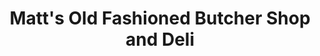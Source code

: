 ---
title: "Matt's Old Fashioned Butcher Shop and Deli"
url: /livingston/matts-old-fashioned-butcher-shop-and-deli/
shop: butcher
---